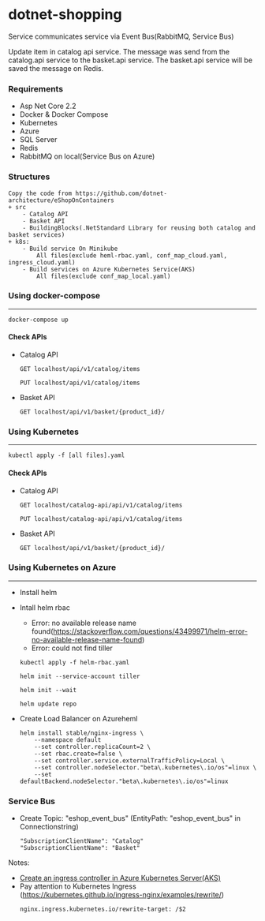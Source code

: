 # dotnet-shopping
Service communicates service via Event Bus(RabbitMQ, Service Bus)

Update item in catalog api service. The message was send from the catalog.api service to the basket.api service.
The basket.api service will be saved the message on Redis.


### Requirements
+ Asp Net Core 2.2
+ Docker & Docker Compose
+ Kubernetes
+ Azure
+ SQL Server
+ Redis
+ RabbitMQ on local(Service Bus on Azure)

### Structures
    Copy the code from https://github.com/dotnet-architecture/eShopOnContainers
    + src
        - Catalog API
        - Basket API
        - BuildingBlocks(.NetStandard Library for reusing both catalog and basket services)
    + k8s:
        - Build service On Minikube
            All files(exclude heml-rbac.yaml, conf_map_cloud.yaml, ingress_cloud.yaml)
        - Build services on Azure Kubernetes Service(AKS)
            All files(exclude conf_map_local.yaml)


### Using docker-compose
-------------------------
```
docker-compose up
```

#### Check APIs
+ Catalog API

    ```
    GET localhost/api/v1/catalog/items
    ```

    ```
    PUT localhost/api/v1/catalog/items
    ```

+ Basket API
    ```
    GET localhost/api/v1/basket/{product_id}/
    ```

### Using Kubernetes
---------------------
```
kubectl apply -f [all files].yaml
```

#### Check APIs
+ Catalog API

    ```
    GET localhost/catalog-api/api/v1/catalog/items
    ```

    ```
    PUT localhost/catalog-api/api/v1/catalog/items
    ```

+ Basket API
    ```
    GET localhost/api/v1/basket/{product_id}/

### Using Kubernetes on Azure
------------------------------
+ Install helm
+ Intall helm rbac
    - Error: no available release name found(https://stackoverflow.com/questions/43499971/helm-error-no-available-release-name-found)
    - Error: could not find tiller
    ```
    kubectl apply -f helm-rbac.yaml

    helm init --service-account tiller

    helm init --wait

    helm update repo
    ```

+ Create Load Balancer on Azureheml
    ```
    helm install stable/nginx-ingress \
        --namespace default
        --set controller.replicaCount=2 \
        --set rbac.create=false \
        --set controller.service.externalTrafficPolicy=Local \
        --set controller.nodeSelector."beta\.kubernetes\.io/os"=linux \
        --set defaultBackend.nodeSelector."beta\.kubernetes\.io/os"=linux
    ```

### Service Bus
+ Create Topic: "eshop_event_bus" (EntityPath: "eshop_event_bus" in Connectionstring)
    ```
    "SubscriptionClientName": "Catalog"
    "SubscriptionClientName": "Basket"
    ```

Notes:
+ [Create an ingress controller in Azure Kubernetes Server(AKS)](https://docs.microsoft.com/en-us/azure/aks/ingress-basic)
+ Pay attention to Kubernetes Ingress (https://kubernetes.github.io/ingress-nginx/examples/rewrite/)
    ```
    nginx.ingress.kubernetes.io/rewrite-target: /$2
    ```